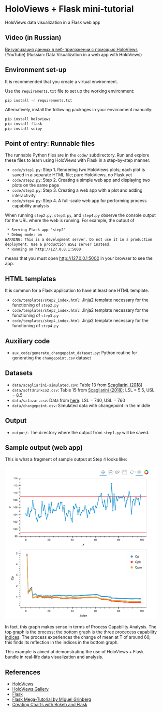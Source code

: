 # HoloViews + Flask mini-tutorial
HoloViews data visualization in a Flask web app

## Video (in Russian)
[Визуализация данных в веб-приложении с помощью HoloViews](https://www.youtube.com/watch?v=tjY73jE2EiY) (YouTube)
(Russian: Data Visualization in a web app with HoloViews)

## Environment set-up
It is recommended that you create a virtual environment.

Use the `requirements.txt` file to set up the working environment:
```commandline
pip install -r requirements.txt
```

Alternatively, install the following packages in your environment manually:
```commandline
pip install holoviews
pip install flask
pip install scipy
```

## Point of entry: Runnable files
The runnable Python files are in the `code/` subdirectory.
Run and explore these files to learn using HoloViews with Flask in a step-by-step manner.

- `code/step1.py`: Step 1. Rendering two HoloViews plots; each plot is saved in a separate HTML file; pure HoloViews, no Flask yet
- `code/step2.py`: Step 2. Creating a simple web app and displaying two plots on the same page
- `code/step3.py`: Step 3. Creating a web app with a plot and adding interactivity
- `code/step4.py`: Step 4. A full-scale web app for performing process capability analysis

When running `step2.py`, `step3.py`, and `step4.py` observe the console output
for the URL where the web is running. For example, the output of
```commandline
 * Serving Flask app 'step2'
 * Debug mode: on
WARNING: This is a development server. Do not use it in a production deployment. Use a production WSGI server instead.
 * Running on http://127.0.0.1:5000
```
means that you must open http://127.0.0.1:5000 in your browser to see the app.

## HTML templates
It is common for a Flask application to have at least one HTML template.
- `code/templates/step2_index.html`: Jinja2 template necessary for the functioning of `step2.py`
- `code/templates/step3_index.html`: Jinja2 template necessary for the functioning of `step3.py`
- `code/templates/step4_index.html`: Jinja2 template necessary for the functioning of `step4.py`

## Auxiliary code
- `aux_code/generate_changepoint_dataset.py`: Python routine for generating the `changepoint.csv` dataset

## Datasets
- `data/scagliarini-simulated.csv`: Table 13 from [Scagliarini (2018)](http://amsacta.unibo.it/5413/1/Quaderni_2016_5_Scagliarini_Sequential.pdf)
- `data/softdrinkco2.csv`: Table 15 from [Scagliarini (2018)](http://amsacta.unibo.it/5413/1/Quaderni_2016_5_Scagliarini_Sequential.pdf); LSL = 5.5, USL = 8.5 
- `data/salazar.csv`: Data from
[here](https://towardsdatascience.com/process-capability-analysis-with-r-1a4ccc2d4270).
LSL = 740, USL = 760
- `data/changepoint.csv`: Simulated data with changepoint in the middle

## Output
- `output/`: The directory where the output from `step1.py` will be saved.

## Sample output (web app)
This is what a fragment of sample output at Step 4 looks like:

![Graphs for PCI with changepoint](assets/img/changepoint_plots.png "Changepoint + PCI")

In fact, this graph makes sense in terms of Process Capability Analysis.
The top graph is the process; the bottom graph is the three
[procecess capability indices](https://en.wikipedia.org/wiki/Process_capability_index).
The process experiences the change of mean at T of around 60;
this finds its reflection in the indices in the bottom graph.

This example is aimed at demonstrating the use of HoloViews + Flask bundle
in real-life data visualization and analysis.

## References
- [HoloViews](https://holoviews.org/index.html)
- [HoloViews Gallery](https://holoviews.org/gallery/)
- [Flask](https://flask.palletsprojects.com/en/2.2.x/)
- [Flask Mega-Tutorial by Miguel Grinberg](https://blog.miguelgrinberg.com/post/the-flask-mega-tutorial-part-i-hello-world)
- [Creating Charts with Bokeh and Flask](https://www.gcptutorials.com/post/creating-charts-with-bokeh-and-flask)
